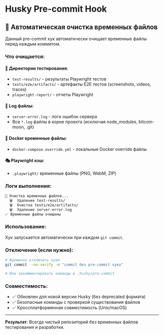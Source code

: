 # Husky Pre-commit Hook

## 🧹 Автоматическая очистка временных файлов

Данный pre-commit хук автоматически очищает временные файлы перед каждым коммитом.

### Что очищается:

#### 📁 Директории тестирования:
- `test-results/` - результаты Playwright тестов
- `tests/e2e/artifacts/` - артефакты E2E тестов (screenshots, videos, traces)
- `playwright-report/` - отчеты Playwright

#### 📄 Log файлы:
- `server-error.log` - логи ошибок сервера
- Все `*.log` файлы в корне проекта (исключая node_modules, bitcoin-moon, .git)

#### 🐳 Docker временные файлы:
- `docker-compose.override.yml` - локальные Docker override файлы

#### 🎭 Playwright кэш:
- `.playwright/` временные файлы (PNG, WebM, ZIP)

### Логи выполнения:

```bash
🧹 Очистка временных файлов...
  🗑️  Удаление test-results/
  🗑️  Очистка tests/e2e/artifacts/
  🗑️  Удаление server-error.log
✅ Временные файлы очищены
```

### Использование:

Хук запускается автоматически при каждом `git commit`. 

### Отключение (если нужно):

```bash
# Временно отключить хуки
git commit --no-verify -m "commit без pre-commit хука"

# Или закомментировать команды в .husky/pre-commit
```

### Совместимость:

- ✅ Обновлен для новой версии Husky (без deprecated формата)
- ✅ Безопасные команды с проверкой существования файлов
- ✅ Кроссплатформенная совместимость (Unix/macOS)

---

**Результат**: Всегда чистый репозиторий без временных файлов тестирования и разработки. 